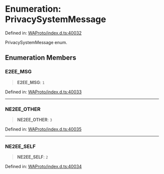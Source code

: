 # Enumeration: PrivacySystemMessage

Defined in: [WAProto/index.d.ts:40032](https://github.com/Fokusdotid/bail/blob/82f46c566476ac566bfd781dede14412fcdfb787/WAProto/index.d.ts#L40032)

PrivacySystemMessage enum.

## Enumeration Members

### E2EE\_MSG

> **E2EE\_MSG**: `1`

Defined in: [WAProto/index.d.ts:40033](https://github.com/Fokusdotid/bail/blob/82f46c566476ac566bfd781dede14412fcdfb787/WAProto/index.d.ts#L40033)

***

### NE2EE\_OTHER

> **NE2EE\_OTHER**: `3`

Defined in: [WAProto/index.d.ts:40035](https://github.com/Fokusdotid/bail/blob/82f46c566476ac566bfd781dede14412fcdfb787/WAProto/index.d.ts#L40035)

***

### NE2EE\_SELF

> **NE2EE\_SELF**: `2`

Defined in: [WAProto/index.d.ts:40034](https://github.com/Fokusdotid/bail/blob/82f46c566476ac566bfd781dede14412fcdfb787/WAProto/index.d.ts#L40034)
